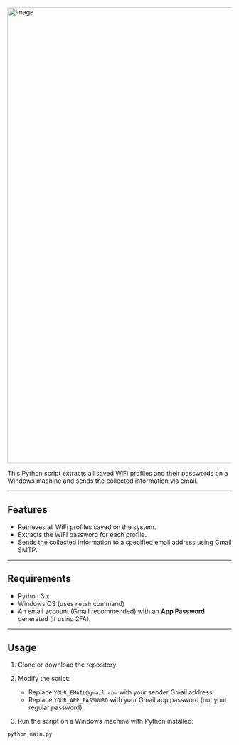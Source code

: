 <img width="1024" height="1024" alt="Image" src="https://github.com/user-attachments/assets/e9d94c37-3267-4fc5-b013-a04f343a6f20" />

This Python script extracts all saved WiFi profiles and their passwords on a Windows machine and sends the collected information via email.

---

## Features

- Retrieves all WiFi profiles saved on the system.
- Extracts the WiFi password for each profile.
- Sends the collected information to a specified email address using Gmail SMTP.

---

## Requirements

- Python 3.x
- Windows OS (uses `netsh` command)
- An email account (Gmail recommended) with an **App Password** generated (if using 2FA).

---

## Usage

1. Clone or download the repository.

2. Modify the script:

   - Replace `YOUR_EMAIL@gmail.com` with your sender Gmail address.
   - Replace `YOUR_APP_PASSWORD` with your Gmail app password (not your regular password).

3. Run the script on a Windows machine with Python installed:

```bash
python main.py
```
